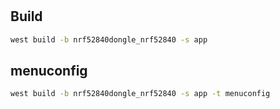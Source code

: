 # 

## Build

```bash
west build -b nrf52840dongle_nrf52840 -s app
```

## menuconfig

```bash
west build -b nrf52840dongle_nrf52840 -s app -t menuconfig
```
